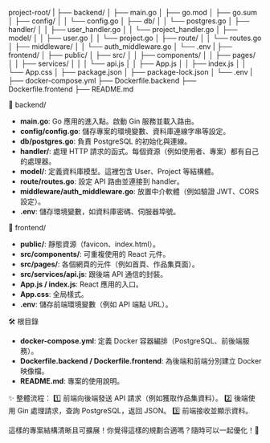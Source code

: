 project-root/
|
├── backend/
│   ├── main.go
│   ├── go.mod
│   ├── go.sum
│   ├── config/
│   │   └── config.go
│   ├── db/
│   │   └── postgres.go
│   ├── handler/
│   │   ├── user_handler.go
│   │   └── project_handler.go
│   ├── model/
│   │   ├── user.go
│   │   └── project.go
│   ├── route/
│   │   └── routes.go
│   ├── middleware/
│   │   └── auth_middleware.go
│   └── .env
|
├── frontend/
│   ├── public/
│   ├── src/
│   │   ├── components/
│   │   ├── pages/
│   │   ├── services/
│   │   │   └── api.js
│   │   ├── App.js
│   │   ├── index.js
│   │   └── App.css
│   ├── package.json
│   ├── package-lock.json
│   └── .env
|
├── docker-compose.yml
├── Dockerfile.backend
├── Dockerfile.frontend
├── README.md

📂 backend/
- **main.go**: Go 應用的進入點。啟動 Gin 服務並載入路由。
- **config/config.go**: 儲存專案的環境變數、資料庫連線字串等設定。
- **db/postgres.go**: 負責 PostgreSQL 的初始化與連線。
- **handler/**: 處理 HTTP 請求的函式。每個資源（例如使用者、專案）都有自己的處理器。
- **model/**: 定義資料庫模型。這裡包含 User、Project 等結構體。
- **route/routes.go**: 設定 API 路由並連接到 handler。
- **middleware/auth_middleware.go**: 放置中介軟體（例如驗證 JWT、CORS 設定）。
- **.env**: 儲存環境變數，如資料庫密碼、伺服器埠號。

📂 frontend/
- **public/**: 靜態資源（favicon、index.html）。
- **src/components/**: 可重複使用的 React 元件。
- **src/pages/**: 各個網頁的元件（例如首頁、作品集頁面）。
- **src/services/api.js**: 跟後端 API 通信的封裝。
- **App.js / index.js**: React 應用的入口。
- **App.css**: 全局樣式。
- **.env**: 儲存前端環境變數（例如 API 端點 URL）。

🛠️ 根目錄
- **docker-compose.yml**: 定義 Docker 容器編排（PostgreSQL、前後端服務）。
- **Dockerfile.backend / Dockerfile.frontend**: 為後端和前端分別建立 Docker 映像檔。
- **README.md**: 專案的使用說明。

✨ 整體流程：
1️⃣ 前端向後端發送 API 請求（例如獲取作品集資料）。
2️⃣ 後端使用 Gin 處理請求，查詢 PostgreSQL，返回 JSON。
3️⃣ 前端接收並顯示資料。

這樣的專案結構清晰且可擴展！你覺得這樣的規劃合適嗎？隨時可以一起優化！🚀
